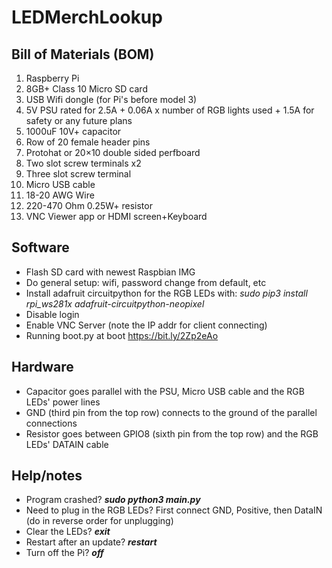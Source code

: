 # LEDMerchLookup

## Bill of Materials (BOM)
1. Raspberry Pi
2. 8GB+ Class 10 Micro SD card
3. USB Wifi dongle (for Pi's before model 3)
4. 5V PSU rated for 2.5A + 0.06A x number of RGB lights used + 1.5A for safety or any future plans
5. 1000uF 10V+ capacitor
6. Row of 20 female header pins
7. Protohat or 20×10 double sided perfboard
8. Two slot screw terminals x2
9. Three slot screw terminal 
10. Micro USB cable
11. 18-20 AWG Wire
12. 220-470 Ohm 0.25W+ resistor 
13. VNC Viewer app or HDMI screen+Keyboard

## Software 

* Flash SD card with newest Raspbian IMG
* Do general setup: wifi, password change from default, etc
* Install adafruit circuitpython for the RGB LEDs with:
*sudo pip3 install rpi_ws281x adafruit-circuitpython-neopixel*
* Disable login
* Enable VNC Server (note the IP addr for client connecting)
* Running boot.py at boot https://bit.ly/2Zp2eAo

## Hardware

* Capacitor goes parallel with the PSU, Micro USB cable and the RGB LEDs' power lines
* GND (third pin from the top row) connects to the ground of the parallel connections
* Resistor goes between GPIO8 (sixth pin from the top row) and the RGB LEDs' DATAIN cable

## Help/notes

* Program crashed? ***sudo python3 main.py***
* Need to plug in the RGB LEDs? First connect GND, Positive, then DataIN (do in reverse order for unplugging)
* Clear the LEDs? ***exit***
* Restart after an update? ***restart***
* Turn off the Pi? ***off***
